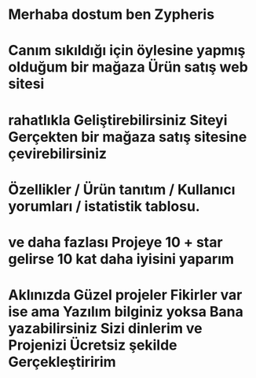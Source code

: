 # Merhaba dostum ben Zypheris 

# Canım sıkıldığı için öylesine yapmış olduğum bir mağaza Ürün satış web sitesi 

# rahatlıkla Geliştirebilirsiniz Siteyi Gerçekten bir mağaza satış sitesine çevirebilirsiniz 

# Özellikler / Ürün tanıtım / Kullanıcı yorumları / istatistik tablosu.

# ve daha fazlası Projeye 10 + star gelirse 10 kat daha iyisini yaparım 

# Aklınızda Güzel projeler Fikirler var ise ama Yazılım bilginiz yoksa Bana yazabilirsiniz Sizi dinlerim ve Projenizi Ücretsiz şekilde Gerçekleştiririm
